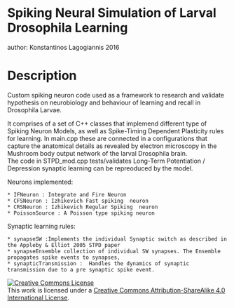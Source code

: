 # Spiking Neural Simulation of Larval Drosophila Learning    
author: Konstantinos Lagogiannis 2016 

# Description
Custom spiking neuron code used as a framework to research and validate hypothesis on neurobiology and behaviour of learning and recall in Drosophila Larvae.

It comprises of a set of C++ classes that implemend different type of Spiking Neuron Models, as well as Spike-Timing Dependent Plasticity rules for learning.
In main.cpp these are connected in a configurations that capture the anatomical details as revealed by electron microscopy in the Mushroom body output network of the larval Drosophila brain.    
The code in STPD_mod.cpp tests/validates Long-Term Potentiation / Depression synaptic learning can be repreoduced by the model.

Neurons implemented: 

    * IFNeuron : Integrate and Fire Neuron
    * CFSNeuron : Izhikevich Fast spiking  neuron
    * CRSNeuron : Izhikevich Regular Spiking  neuron 
    * PoissonSource : A Poisson type spiking neuron

Synaptic learning rules:

    * synapseSW :Implements the individual Synaptic switch as described in the Appleby & Elliot 2005 STPD paper
    * synapseEnsemble collection of individual SW synapses. The Ensemble propagates spike events to synapses,
    * synapticTransmission :  Handles the dynamics of synaptic transmission due to a pre synaptic spike event. 



<a rel="license" href="http://creativecommons.org/licenses/by-sa/4.0/"><img alt="Creative Commons License" style="border-width:0" src="https://i.creativecommons.org/l/by-sa/4.0/88x31.png" /></a><br />This work is licensed under a <a rel="license" href="http://creativecommons.org/licenses/by-sa/4.0/">Creative Commons Attribution-ShareAlike 4.0 International License</a>.
